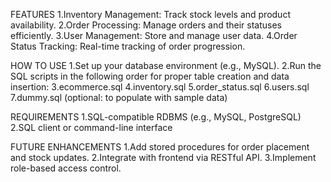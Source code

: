 FEATURES
1.Inventory Management: Track stock levels and product availability.
2.Order Processing: Manage orders and their statuses efficiently.
3.User Management: Store and manage user data.
4.Order Status Tracking: Real-time tracking of order progression.

HOW TO USE
1.Set up your database environment (e.g., MySQL).
2.Run the SQL scripts in the following order for proper table creation and data insertion:
3.ecommerce.sql
4.inventory.sql
5.order_status.sql
6.users.sql
7.dummy.sql (optional: to populate with sample data)

REQUIREMENTS
1.SQL-compatible RDBMS (e.g., MySQL, PostgreSQL)
2.SQL client or command-line interface

FUTURE ENHANCEMENTS
1.Add stored procedures for order placement and stock updates.
2.Integrate with frontend via RESTful API.
3.Implement role-based access control.
